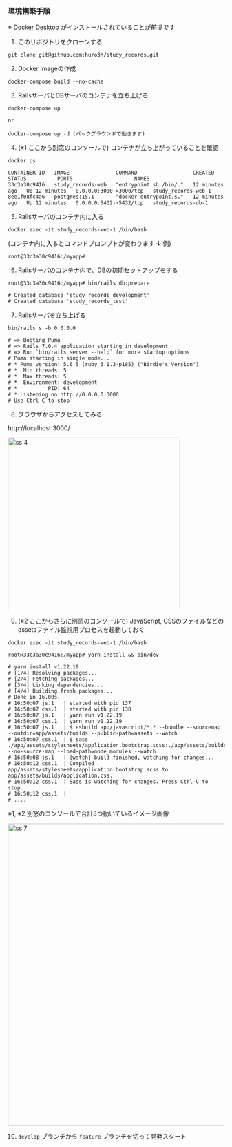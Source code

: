 ### 環境構築手順
※ [Docker Desktop](https://docs.docker.jp/desktop/toc.html) がインストールされていることが前提です

1. このリポジトリをクローンする  

```shell
git clone git@github.com:huro3h/study_records.git
```

2. Docker Imageの作成

```shell
docker-compose build --no-cache
```

3. RailsサーバとDBサーバのコンテナを立ち上げる

```shell
docker-compose up

or 

docker-compose up -d (バックグラウンドで動きます)
```

4. (※1 ここから別窓のコンソールで) コンテナが立ち上がっていることを確認

```shell
docker ps

CONTAINER ID   IMAGE               COMMAND                  CREATED          STATUS          PORTS                    NAMES
33c3a30c9416   study_records-web   "entrypoint.sh /bin/…"   12 minutes ago   Up 12 minutes   0.0.0.0:3000->3000/tcp   study_records-web-1
8ee1f08fc4a6   postgres:15.1       "docker-entrypoint.s…"   12 minutes ago   Up 12 minutes   0.0.0.0:5432->5432/tcp   study_records-db-1
```

5. Railsサーバのコンテナ内に入る

```
docker exec -it study_records-web-1 /bin/bash
```

(コンテナ内に入るとコマンドプロンプトが変わります ↓ 例)
```
root@33c3a30c9416:/myapp#
```

6. Railsサーバのコンテナ内で、DBの初期セットアップをする
```shell
root@33c3a30c9416:/myapp# bin/rails db:prepare

# Created database 'study_records_development'
# Created database 'study_records_test'
```

7. Railsサーバを立ち上げる
```shell
bin/rails s -b 0.0.0.0

# => Booting Puma
# => Rails 7.0.4 application starting in development
# => Run `bin/rails server --help` for more startup options
# Puma starting in single mode...
# * Puma version: 5.6.5 (ruby 3.1.3-p185) ("Birdie's Version")
# *  Min threads: 5
# *  Max threads: 5
# *  Environment: development
# *          PID: 64
# * Listening on http://0.0.0.0:3000
# Use Ctrl-C to stop
```

8. ブラウザからアクセスしてみる

  http://localhost:3000/

  <img width="400" alt="ss 4" src="https://user-images.githubusercontent.com/16791696/208663764-871d5ddf-b3c0-4f75-aec5-f5c114222504.png">

9. (※2 ここからさらに別窓のコンソールで) JavaScript, CSSのファイルなどのassetsファイル監視用プロセスを起動しておく
```shell
docker exec -it study_records-web-1 /bin/bash

root@33c3a30c9416:/myapp# yarn install && bin/dev

# yarn install v1.22.19
# [1/4] Resolving packages...
# [2/4] Fetching packages...
# [3/4] Linking dependencies...
# [4/4] Building fresh packages...
# Done in 16.00s.
# 16:50:07 js.1   | started with pid 137
# 16:50:07 css.1  | started with pid 138
# 16:50:07 js.1   | yarn run v1.22.19
# 16:50:07 css.1  | yarn run v1.22.19
# 16:50:07 js.1   | $ esbuild app/javascript/*.* --bundle --sourcemap --outdir=app/assets/builds --public-path=assets --watch
# 16:50:07 css.1  | $ sass ./app/assets/stylesheets/application.bootstrap.scss:./app/assets/builds/application.css --no-source-map --load-path=node_modules --watch
# 16:50:08 js.1   | [watch] build finished, watching for changes...
# 16:50:12 css.1  | Compiled app/assets/stylesheets/application.bootstrap.scss to app/assets/builds/application.css.
# 16:50:12 css.1  | Sass is watching for changes. Press Ctrl-C to stop.
# 16:50:12 css.1  |
# ....
```

※1, ※2 別窓のコンソールで合計3つ動いているイメージ画像

<img width="700" alt="ss 7" src="https://user-images.githubusercontent.com/16791696/208669977-e5366e47-5882-4a22-9e7d-53d839f407f1.png">

10. `develop` ブランチから `feature` ブランチを切って開発スタート
